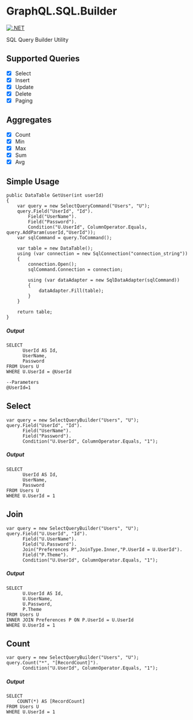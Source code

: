 # GraphQL.SQL.Builder
[![.NET](https://github.com/jodendaal/GraphQL.SQL.Builder/actions/workflows/dotnet.yml/badge.svg)](https://github.com/jodendaal/GraphQL.SQL.Builder/actions/workflows/dotnet.yml)

SQL Query Builder Utility

## Supported Queries
-   [x] Select
-   [x] Insert
-   [x] Update
-   [x] Delete
-   [x] Paging

## Aggregates
-   [x] Count 
-   [x] Min
-   [x] Max
-   [x] Sum
-   [x] Avg

## Simple Usage

    public DataTable GetUser(int userId)
    {
        var query = new SelectQueryCommand("Users", "U");
        query.Field("UserId", "Id").
            Field("UserName").
            Field("Password").
            Condition("U.UserId", ColumnOperator.Equals, query.AddParam(userId,"UserId"));
        var sqlCommand = query.ToCommand();

        var table = new DataTable();
        using (var connection = new SqlConnection("connection_string"))
        {
            connection.Open();
            sqlCommand.Connection = connection;

            using (var dataAdapter = new SqlDataAdapter(sqlCommand))
            {
                dataAdapter.Fill(table);
            }
        }

        return table;
    }
    
##### Output
    SELECT
          UserId AS Id,
          UserName,
          Password
    FROM Users U
    WHERE U.UserId = @UserId
    
    --Parameters
    @UserId=1

## Select
    var query = new SelectQueryBuilder("Users", "U");
    query.Field("UserId", "Id").
          Field("UserName").
          Field("Password").
          Condition("U.UserId", ColumnOperator.Equals, "1");

##### Output
    SELECT
          UserId AS Id,
          UserName,
          Password
    FROM Users U
    WHERE U.UserId = 1

## Join

    var query = new SelectQueryBuilder("Users", "U");
    query.Field("U.UserId", "Id").
          Field("U.UserName").
          Field("U.Password").
          Join("Preferences P",JoinType.Inner,"P.UserId = U.UserId").
          Field("P.Theme").
          Condition("U.UserId", ColumnOperator.Equals, "1");

##### Output
    SELECT
          U.UserId AS Id,
          U.UserName,
          U.Password,
          P.Theme
    FROM Users U
    INNER JOIN Preferences P ON P.UserId = U.UserId
    WHERE U.UserId = 1

## Count

    var query = new SelectQueryBuilder("Users", "U");
    query.Count("*", "[RecordCount]").
          Condition("U.UserId", ColumnOperator.Equals, "1");

##### Output
    SELECT
        COUNT(*) AS [RecordCount]
    FROM Users U
    WHERE U.UserId = 1